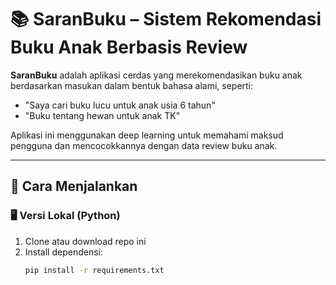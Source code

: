 # 📚 SaranBuku – Sistem Rekomendasi Buku Anak Berbasis Review

**SaranBuku** adalah aplikasi cerdas yang merekomendasikan buku anak berdasarkan masukan dalam bentuk bahasa alami, seperti:
- "Saya cari buku lucu untuk anak usia 6 tahun"
- "Buku tentang hewan untuk anak TK"

Aplikasi ini menggunakan deep learning untuk memahami maksud pengguna dan mencocokkannya dengan data review buku anak.

---

## 🔧 Cara Menjalankan

### 🖥️ Versi Lokal (Python)
1. Clone atau download repo ini
2. Install dependensi:
   ```bash
   pip install -r requirements.txt
